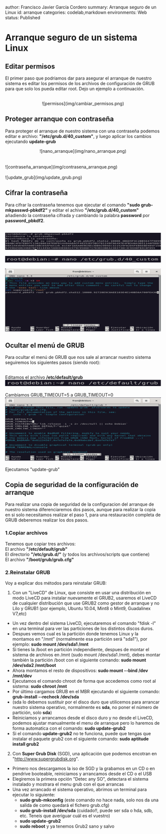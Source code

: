 author: Francisco Javier García Cordero
summary: Arranque seguro de un Linux
id: arranque
categories: codelab,markdown
environments: Web
status: Published

# Arranque seguro de un sistema Linux

## Editar permisos

El primer paso que podriamos dar para asegurar el arranque de nuestro sistema es editar los permisos de los archivos de configuración de GRUB para que solo los pueda editar root. Dejo un ejemplo a continuación.<br><br>

<center>![permisos](img/cambiar_permisos.png)</center>

## Proteger arranque con contraseña

Para proteger el arranque de nuestro sistema con una contraseña podemos editar e archivo: **"/etc/grub.d/40_custom"**, y luego aplicar los cambios ejecutando **update-grub**

<center>![nano_arranque](img/nano_arranque.png)</center><br><br>
![contraseña_arranque](img/contrasena_arranque.png)<br><br>
![update_grub](img/update_grub.png)

## Cifrar la contraseña

Para cifrar la contraseña tenemos que ejecutar el comando **"sudo grub-mkpasswd-pbkdf2"** y editar el achivo **"/etc/grub.d/40_custom"** añadiendo la contraseña cifrada y cambiando la palabra **password** por **password_pbkdf2**.<br><br>

![cifrar-pass](img/cifrar_pass.png)<br><br>
![archivo-40](img/nano_40.png)<br><br>
![archivo-40-2](img/cambiar_pass_40.png)


## Ocultar el menú de GRUB

Para ocultar el menú de GRUB que nos sale al arrancar nuestro sistema seguiremos los siguientes pasos (siendo root):<br><br>

Editamos el archivo **/etc/default/grub**
![nano-grub](img/nano_grub.png)<br><br>
Cambiamos GRUB_TIMEOUT=5 a GRUB_TIMEOUT=0
![timeout](img/timeout.png)<br><br>
Ejecutamos "update-grub"

## Copia de seguridad de la configuración de arranque

Para realizar una copia de seguridad de la configuracion del arranque de nuestro sistema diferenciaremos dos pasos, aunque para realizar la copia en si solo necesitamos realizar el paso 1, para una restauración completa de GRUB deberemos realizar los dos pasos.

### 1.Copiar archivos

Tenemos que copiar tres archivos:<br>
El archivo **"/etc/default/grub"**<br>
El directorio **"/etc/grub.d/"** (y todos los archivos/scripts que contiene)<br>
El archivo **"/boot/grub/grub.cfg"**

### 2.Reinstalar GRUB

Voy a explicar dos métodos para reinstalar GRUB:<br>

1. Con un "LiveCD" de Linux, que consiste en usar una distribución en modo LiveCD para instalar nuevamente el GRUB2, usaremos el LiveCD de cualquier distribución que use GRUB2 como gestor de arranque y no Lilo y GRUB1 (por ejemplo, Ubuntu 10.04, Mint8 o Mint9, Guadalinex V7,etc)

 - Un vez dentro del sistema LiveCD, ejecutaremos el comando "fdisk -l" en una terminal para ver las particiones de los distintos discos duros.
 - Despues vemos cual es la partición donde tenemos Linux y la montamos en "/mnt" (normalmente esa partición será "sda1"), por ejemplo: **sudo mount /dev/sda1 /mnt**
 - Si tienes la /boot en partición independiente, despues de montar el sistema de archivos en /mnt (sudo mount /dev/sda1 /mnt), debes montar también la partición /boot con el siguiente comando: **sudo mount /dev/sda2 /mnt/boot**
 - Ahora montamos el resto de dispositivos: **sudo mount --bind /dev /mnt/dev**
 - Ejecutamos el comando chroot de forma que accedemos como root al sistema: **sudo chroot /mnt**
 - Por último cargamos GRUB en el MBR ejecutando el siguiente comando: **grub-install --recheck /dev/sda**
 - (sda lo debemos sustituir por el disco duro que utilicemos para arrancar nuestro sistema operativo, normalmente es **sda**, no poner el número de partición, solo **sda**)
 - Reiniciamos y arrancamos desde el disco duro y no desde el LiveCD, podemos ajustar manualmente el menu de arranque pero lo haremos de forma automatica con el comando: **sudo update-grub2**
 - Si el comando **update-grub2** no te funciona, puede que tengas que instalar el paquete grub2 con el siguiente comando: **sudo aptitude install grub2**

2. Con **Super Grub Disk** (SGD), una aplicación que podemos encotran en "http://www.supergrubdisk.org".

 - Primero nos descargamos la iso de SGD y la grabamos en un CD o en pendrive booteable, reiniciamos y arrancamos desde el CD o el USB
 - Elegiremos la primera opción "Detec any SO", detectara el sistema instalado y mostrara el menu grub con el que arrancas
 - Una vez arrancado el sistema operativo, abrimos un terminal para ejecutar lo siguiente:
   - **sudo grub-mkconfig** (este comando no hace nada, solo nos da una salida de como quedará el fichero grub.cfg)
   - **sudo grub-install /dev/sda** (cuidado!!, puede ser sda o hda, sdb, etc. Teneis que averiguar cuál es el vuestro)
   - **sudo update-grub2**
   - **sudo reboot** y ya tenemos Grub2 sano y salvo
   